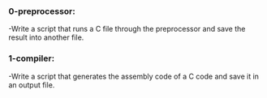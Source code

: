### 0-preprocessor:
-Write a script that runs a C file through the preprocessor and save the result into another file.

### 1-compiler:
-Write a script that generates the assembly code of a C code and save it in an output file.
